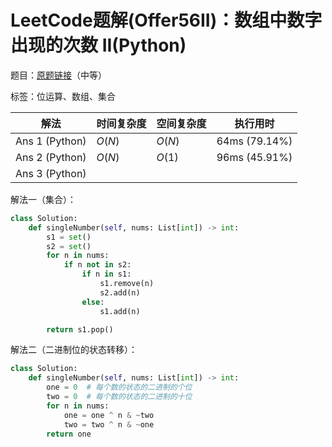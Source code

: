 # LeetCode题解(Offer56II)：数组中数字出现的次数 II(Python)

题目：[原题链接](https://leetcode-cn.com/problems/shu-zu-zhong-shu-zi-chu-xian-de-ci-shu-ii-lcof/)（中等）

标签：位运算、数组、集合

| 解法           | 时间复杂度 | 空间复杂度 | 执行用时      |
| -------------- | ---------- | ---------- | ------------- |
| Ans 1 (Python) | $O(N)$     | $O(N)$     | 64ms (79.14%) |
| Ans 2 (Python) | $O(N)$     | $O(1)$     | 96ms (45.91%) |
| Ans 3 (Python) |            |            |               |

解法一（集合）：

```python
class Solution:
    def singleNumber(self, nums: List[int]) -> int:
        s1 = set()
        s2 = set()
        for n in nums:
            if n not in s2:
                if n in s1:
                    s1.remove(n)
                    s2.add(n)
                else:
                    s1.add(n)

        return s1.pop()
```

解法二（二进制位的状态转移）：

```python
class Solution:
    def singleNumber(self, nums: List[int]) -> int:
        one = 0  # 每个数的状态的二进制的个位
        two = 0  # 每个数的状态的二进制的十位
        for n in nums:
            one = one ^ n & ~two
            two = two ^ n & ~one
        return one
```